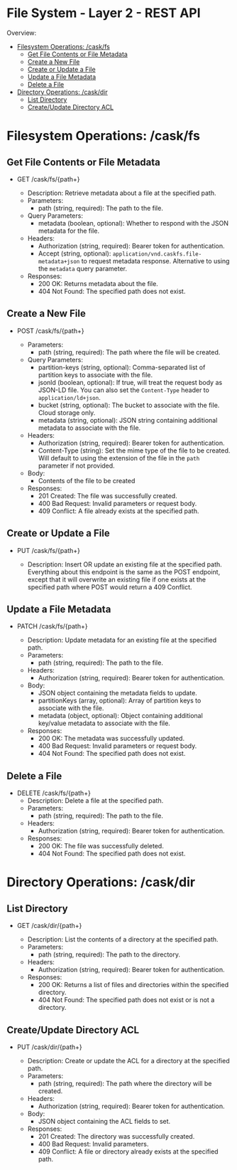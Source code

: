 # File System - Layer 2 - REST API

Overview:
 - [Filesystem Operations: /cask/fs](#filesystem-operations-caskfs)
   - [Get File Contents or File Metadata](#get-file-contents-or-file-metadata)
   - [Create a New File](#create-a-new-file)
   - [Create or Update a File](#create-or-update-a-file)
   - [Update a File Metadata](#update-a-file-metadata)
   - [Delete a File](#delete-a-file)
 - [Directory Operations: /cask/dir](#directory-operations-caskdir)
   - [List Directory](#list-directory)
   - [Create/Update Directory ACL](#createupdate-directory-acl)

# Filesystem Operations: /cask/fs

## Get File Contents or File Metadata
- GET /cask/fs/{path+}

   - Description: Retrieve metadata about a file at the specified path.
   - Parameters:
     - path (string, required): The path to the file.
   - Query Parameters:
     - metadata (boolean, optional): Whether to respond with the JSON metadata for the file.
   - Headers:
     - Authorization (string, required): Bearer token for authentication.
     - Accept (string, optional): `application/vnd.caskfs.file-metadata+json` to request metadata response. Alternative to using the `metadata` query parameter.  
   - Responses:
     - 200 OK: Returns metadata about the file.
     - 404 Not Found: The specified path does not exist.

## Create a New File
- POST /cask/fs/{path+}
  
   - Parameters:
     - path (string, required): The path where the file will be created.
  - Query Parameters:
     - partition-keys (string, optional): Comma-separated list of partition keys to associate with the file.
     - jsonld (boolean, optional): If true, will treat the request body as JSON-LD file.  You can also set the `Content-Type` header to `application/ld+json`.
     - bucket (string, optional): The bucket to associate with the file.  Cloud storage only.
     - metadata (string, optional): JSON string containing additional metadata to associate with the file.
   - Headers:
     - Authorization (string, required): Bearer token for authentication.
     - Content-Type (string): Set the mime type of the file to be created. Will default to using the extension of the file in the `path` parameter if not provided.
   - Body:
     - Contents of the file to be created
   - Responses:
     - 201 Created: The file was successfully created.
     - 400 Bad Request: Invalid parameters or request body.
     - 409 Conflict: A file already exists at the specified path.

## Create or Update a File
- PUT /cask/fs/{path+}

   - Description: Insert OR update an existing file at the specified path.  Everything about this endpoint is the same as the POST endpoint, except that it will overwrite an existing file if one exists at the specified path where POST would return a 409 Conflict.

## Update a File Metadata
- PATCH /cask/fs/{path+}

   - Description: Update metadata for an existing file at the specified path.
   - Parameters:
     - path (string, required): The path to the file.
   - Headers:
     - Authorization (string, required): Bearer token for authentication.
   - Body:
     - JSON object containing the metadata fields to update.
     - partitionKeys (array, optional): Array of partition keys to associate with the file.
     - metadata (object, optional): Object containing additional key/value metadata to associate with the file.
   - Responses:
     - 200 OK: The metadata was successfully updated.
     - 400 Bad Request: Invalid parameters or request body.
     - 404 Not Found: The specified path does not exist.

## Delete a File
- DELETE /cask/fs/{path+}
    - Description: Delete a file at the specified path.
    - Parameters:
      - path (string, required): The path to the file.
    - Headers:
      - Authorization (string, required): Bearer token for authentication.
    - Responses:
      - 200 OK: The file was successfully deleted.
      - 404 Not Found: The specified path does not exist.

# Directory Operations: /cask/dir

## List Directory
- GET /cask/dir/{path+}

   - Description: List the contents of a directory at the specified path.
   - Parameters:
     - path (string, required): The path to the directory.
   - Headers:
     - Authorization (string, required): Bearer token for authentication.
   - Responses:
     - 200 OK: Returns a list of files and directories within the specified directory.
     - 404 Not Found: The specified path does not exist or is not a directory.

## Create/Update Directory ACL
- PUT /cask/dir/{path+}

   - Description: Create or update the ACL for a directory at the specified path.
   - Parameters:
     - path (string, required): The path where the directory will be created.
   - Headers:
     - Authorization (string, required): Bearer token for authentication.
    - Body:
      - JSON object containing the ACL fields to set.
   - Responses:
     - 201 Created: The directory was successfully created.
     - 400 Bad Request: Invalid parameters.
     - 409 Conflict: A file or directory already exists at the specified path.

